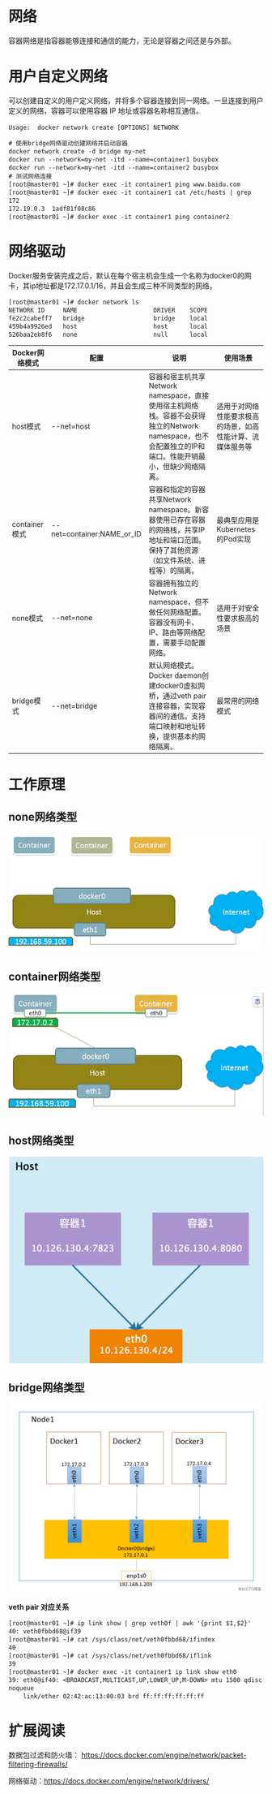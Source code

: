 # 网络
容器网络是指容器能够连接和通信的能力，无论是容器之间还是与外部。

# 用户自定义网络
可以创建自定义的用户定义网络，并将多个容器连接到同一网络。一旦连接到用户定义的网络，容器可以使用容器 IP 地址或容器名称相互通信。

`Usage:  docker network create [OPTIONS] NETWORK`
```shell
# 使用bridge网络驱动创建网络并启动容器
docker network create -d bridge my-net
docker run --network=my-net -itd --name=container1 busybox
docker run --network=my-net -itd --name=container2 busybox
# 测试网络连接
[root@master01 ~]# docker exec -it container1 ping www.baidu.com
[root@master01 ~]# docker exec -it container1 cat /etc/hosts | grep 172
172.19.0.3	1adf81f08c86
[root@master01 ~]# docker exec -it container1 ping container2
```
# 网络驱动
Docker服务安装完成之后，默认在每个宿主机会生成一个名称为docker0的网卡，其ip地址都是172.17.0.1/16，并且会生成三种不同类型的网络。

```shell
[root@master01 ~]# docker network ls
NETWORK ID     NAME                     DRIVER    SCOPE
fe2c2cabeff7   bridge                   bridge    local
459b4a9926ed   host                     host      local
526baa2eb8f6   none                     null      local
```

| Docker网络模式 | 配置 | 说明 | 使用场景 |
|--------------|------|------|----------------|
| host模式 | --net=host | 容器和宿主机共享Network namespace，直接使用宿主机网络栈。容器不会获得独立的Network namespace，也不会配置独立的IP和端口。性能开销最小，但缺少网络隔离。 | 适用于对网络性能要求极高的场景，如高性能计算、流媒体服务等
| container模式 | --net=container:NAME_or_ID | 容器和指定的容器共享Network namespace。新容器使用已存在容器的网络栈，共享IP地址和端口范围。保持了其他资源（如文件系统、进程等）的隔离。 | 最典型应用是Kubernetes的Pod实现
| none模式 | --net=none | 容器拥有独立的Network namespace，但不做任何网络配置。容器没有网卡、IP、路由等网络配置，需要手动配置网络。 | 适用于对安全性要求极高的场景
| bridge模式 | --net=bridge | 默认网络模式。Docker daemon创建docker0虚拟网桥，通过veth pair连接容器，实现容器间的通信。支持端口映射和地址转换，提供基本的网络隔离。 | 最常用的网络模式

# 工作原理
## none网络类型
![img](06.docker网络管理/None网络类型.png)

## container网络类型
![img](06.docker网络管理/Container网络类型.png)


## host网络类型
![img](06.docker网络管理/Host网络类型.png)


## bridge网络类型
![img](06.docker网络管理/Bridge网络类型.png)

**veth pair 对应关系**
```shell
[root@master01 ~]# ip link show | grep veth0f | awk '{print $1,$2}'
40: veth0fbbd68@if39
[root@master01 ~]# cat /sys/class/net/veth0fbbd68/ifindex
40
[root@master01 ~]# cat /sys/class/net/veth0fbbd68/iflink
39
[root@master01 ~]# docker exec -it container1 ip link show eth0
39: eth0@if40: <BROADCAST,MULTICAST,UP,LOWER_UP,M-DOWN> mtu 1500 qdisc noqueue
    link/ether 02:42:ac:13:00:03 brd ff:ff:ff:ff:ff:ff
```


# 扩展阅读
数据包过滤和防火墙： https://docs.docker.com/engine/network/packet-filtering-firewalls/

网络驱动：https://docs.docker.com/engine/network/drivers/
